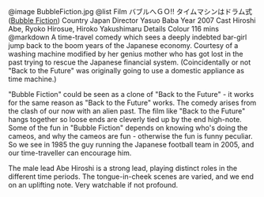@image		BubbleFiction.jpg
@list
Film		&#12496;&#12502;&#12523;&#12408;&#65319;&#65327;!! &#12479;&#12452;&#12512;&#12510;&#12471;&#12531;&#12399;&#12489;&#12521;&#12512;&#24335; ([Bubble Fiction](https://www.imdb.com/title/tt0906564/))
Country		Japan
Director		Yasuo Baba
Year		2007
Cast		Hiroshi Abe, Ryoko Hirosue, Hiroko Yakushimaru
Details		Colour 116 mins
@markdown
A time-travel comedy which sees a deeply indebted bar-girl jump back to the boom years of the Japanese economy. Courtesy of a washing machine modified by her genius mother who has got lost in the past trying to rescue the Japanese financial system. (Coincidentally or not "Back to the Future" was originally going to use a domestic appliance as time machine.)

"Bubble Fiction" could be seen as a clone of "Back to the Future" - it works for the same reason as "Back to the Future" works. The comedy arises from the clash of our now with an alien past. The film like "Back to the Future" hangs together so loose ends are cleverly tied up by the end high-note. Some of the fun in "Bubble Fiction" depends on knowing who's doing the cameos, and why the cameos are fun - otherwise the fun is funny peculiar. So we see in 1985 the guy running the Japanese football team in 2005, and our time-traveller can encourage him.

The male lead Abe Hiroshi is a strong lead, playing distinct roles in the different time periods. The tongue-in-cheek scenes are varied, and we end on an uplifting note. Very watchable if not profound.
